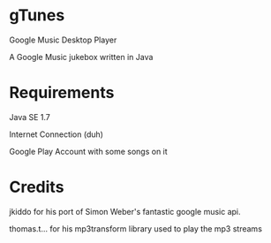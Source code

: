 gTunes
======

Google Music Desktop Player


A Google Music jukebox written in Java



Requirements
============

Java SE 1.7

Internet Connection (duh)

Google Play Account with some songs on it


Credits
============
jkiddo for his port of Simon Weber's fantastic google music api.

thomas.t... for his mp3transform library used to play the mp3 streams
